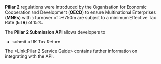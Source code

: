 **Pillar 2** regulations were introduced by the Organisation for Economic Cooperation and Development (**OECD**) to ensure Multinational Enterprises (**MNEs**) with a turnover of >€750m are subject to a minimum Effective Tax Rate (**ETR**) of 15%.

The **Pillar 2 Submission API** allows developers to 
 - submit a UK Tax Return 

The <Link:Pillar 2 Service Guide> contains further information on integrating with the API.

